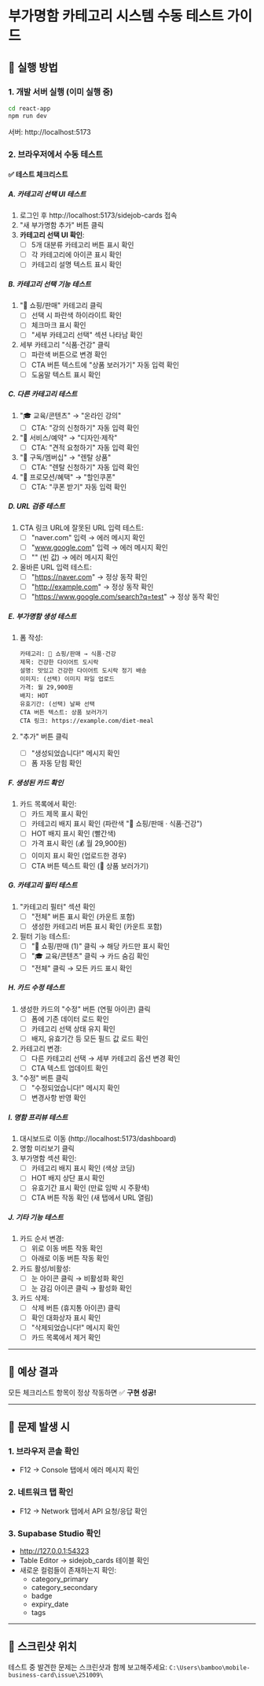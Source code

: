 # 부가명함 카테고리 시스템 수동 테스트 가이드

## 🚀 실행 방법

### 1. 개발 서버 실행 (이미 실행 중)
```bash
cd react-app
npm run dev
```
서버: http://localhost:5173

### 2. 브라우저에서 수동 테스트

#### ✅ 테스트 체크리스트

##### A. 카테고리 선택 UI 테스트
1. 로그인 후 http://localhost:5173/sidejob-cards 접속
2. "새 부가명함 추가" 버튼 클릭
3. **카테고리 선택 UI 확인**:
   - [ ] 5개 대분류 카테고리 버튼 표시 확인
   - [ ] 각 카테고리에 아이콘 표시 확인
   - [ ] 카테고리 설명 텍스트 표시 확인

##### B. 카테고리 선택 기능 테스트
1. "🛒 쇼핑/판매" 카테고리 클릭
   - [ ] 선택 시 파란색 하이라이트 확인
   - [ ] 체크마크 표시 확인
   - [ ] "세부 카테고리 선택" 섹션 나타남 확인

2. 세부 카테고리 "식품·건강" 클릭
   - [ ] 파란색 버튼으로 변경 확인
   - [ ] CTA 버튼 텍스트에 "상품 보러가기" 자동 입력 확인
   - [ ] 도움말 텍스트 표시 확인

##### C. 다른 카테고리 테스트
1. "🎓 교육/콘텐츠" → "온라인 강의"
   - [ ] CTA: "강의 신청하기" 자동 입력 확인

2. "💼 서비스/예약" → "디자인·제작"
   - [ ] CTA: "견적 요청하기" 자동 입력 확인

3. "🔄 구독/멤버십" → "렌탈 상품"
   - [ ] CTA: "렌탈 신청하기" 자동 입력 확인

4. "🎁 프로모션/혜택" → "할인쿠폰"
   - [ ] CTA: "쿠폰 받기" 자동 입력 확인

##### D. URL 검증 테스트
1. CTA 링크 URL에 잘못된 URL 입력 테스트:
   - [ ] "naver.com" 입력 → 에러 메시지 확인
   - [ ] "www.google.com" 입력 → 에러 메시지 확인
   - [ ] "" (빈 값) → 에러 메시지 확인

2. 올바른 URL 입력 테스트:
   - [ ] "https://naver.com" → 정상 동작 확인
   - [ ] "http://example.com" → 정상 동작 확인
   - [ ] "https://www.google.com/search?q=test" → 정상 동작 확인

##### E. 부가명함 생성 테스트
1. 폼 작성:
   ```
   카테고리: 🛒 쇼핑/판매 → 식품·건강
   제목: 건강한 다이어트 도시락
   설명: 맛있고 건강한 다이어트 도시락 정기 배송
   이미지: (선택) 이미지 파일 업로드
   가격: 월 29,900원
   배지: HOT
   유효기간: (선택) 날짜 선택
   CTA 버튼 텍스트: 상품 보러가기
   CTA 링크: https://example.com/diet-meal
   ```

2. "추가" 버튼 클릭
   - [ ] "생성되었습니다!" 메시지 확인
   - [ ] 폼 자동 닫힘 확인

##### F. 생성된 카드 확인
1. 카드 목록에서 확인:
   - [ ] 카드 제목 표시 확인
   - [ ] 카테고리 배지 표시 확인 (파란색 "🛒 쇼핑/판매 · 식품·건강")
   - [ ] HOT 배지 표시 확인 (빨간색)
   - [ ] 가격 표시 확인 (💰 월 29,900원)
   - [ ] 이미지 표시 확인 (업로드한 경우)
   - [ ] CTA 버튼 텍스트 확인 (🔘 상품 보러가기)

##### G. 카테고리 필터 테스트
1. "카테고리 필터" 섹션 확인
   - [ ] "전체" 버튼 표시 확인 (카운트 포함)
   - [ ] 생성한 카테고리 버튼 표시 확인 (카운트 포함)

2. 필터 기능 테스트:
   - [ ] "🛒 쇼핑/판매 (1)" 클릭 → 해당 카드만 표시 확인
   - [ ] "🎓 교육/콘텐츠" 클릭 → 카드 숨김 확인
   - [ ] "전체" 클릭 → 모든 카드 표시 확인

##### H. 카드 수정 테스트
1. 생성한 카드의 "수정" 버튼 (연필 아이콘) 클릭
   - [ ] 폼에 기존 데이터 로드 확인
   - [ ] 카테고리 선택 상태 유지 확인
   - [ ] 배지, 유효기간 등 모든 필드 값 로드 확인

2. 카테고리 변경:
   - [ ] 다른 카테고리 선택 → 세부 카테고리 옵션 변경 확인
   - [ ] CTA 텍스트 업데이트 확인

3. "수정" 버튼 클릭
   - [ ] "수정되었습니다!" 메시지 확인
   - [ ] 변경사항 반영 확인

##### I. 명함 프리뷰 테스트
1. 대시보드로 이동 (http://localhost:5173/dashboard)
2. 명함 미리보기 클릭
3. 부가명함 섹션 확인:
   - [ ] 카테고리 배지 표시 확인 (색상 코딩)
   - [ ] HOT 배지 상단 표시 확인
   - [ ] 유효기간 표시 확인 (만료 임박 시 주황색)
   - [ ] CTA 버튼 작동 확인 (새 탭에서 URL 열림)

##### J. 기타 기능 테스트
1. 카드 순서 변경:
   - [ ] 위로 이동 버튼 작동 확인
   - [ ] 아래로 이동 버튼 작동 확인

2. 카드 활성/비활성:
   - [ ] 눈 아이콘 클릭 → 비활성화 확인
   - [ ] 눈 감김 아이콘 클릭 → 활성화 확인

3. 카드 삭제:
   - [ ] 삭제 버튼 (휴지통 아이콘) 클릭
   - [ ] 확인 대화상자 표시 확인
   - [ ] "삭제되었습니다!" 메시지 확인
   - [ ] 카드 목록에서 제거 확인

---

## 🎯 예상 결과

모든 체크리스트 항목이 정상 작동하면 ✅ **구현 성공!**

---

## 🐛 문제 발생 시

### 1. 브라우저 콘솔 확인
- F12 → Console 탭에서 에러 메시지 확인

### 2. 네트워크 탭 확인
- F12 → Network 탭에서 API 요청/응답 확인

### 3. Supabase Studio 확인
- http://127.0.0.1:54323
- Table Editor → sidejob_cards 테이블 확인
- 새로운 컬럼들이 존재하는지 확인:
  - category_primary
  - category_secondary
  - badge
  - expiry_date
  - tags

---

## 📸 스크린샷 위치

테스트 중 발견한 문제는 스크린샷과 함께 보고해주세요:
`C:\Users\bamboo\mobile-business-card\issue\251009\`
